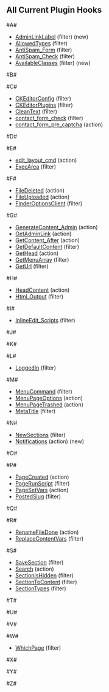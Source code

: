 ## All Current Plugin Hooks ##

#A#

* [AdminLinkLabel](https://github.com/Typesetter/Typesetter/search?q=%22plugins%3A%3AFilter%28%27AdminLinkLabel%27%22)						(filter) (new)
* [AllowedTypes](https://github.com/Typesetter/Typesetter/search?q=%22plugins%3A%3AFilter%28%AllowedTypes%27%22)							(filter)
* [AntiSpam_Form](https://github.com/Typesetter/Typesetter/search?q=%22plugins%3A%3AFilter%28%AntiSpam_Form%27%22)							(filter)
* [AntiSpam_Check](https://github.com/Typesetter/Typesetter/search?q=%22plugins%3A%3AFilter%28%AntiSpam_Check%27%22)						(filter)
* [AvailableClasses](https://github.com/Typesetter/Typesetter/search?q=%22plugins%3A%3AFilter%28%AvailableClasses%27%22)					(filter) (new)


#B#


#C#

* [CKEditorConfig](https://github.com/Typesetter/Typesetter/search?q=%22plugins%3A%3AFilter%28%CKEditorConfig%27%22)						(filter)
* [CKEditorPlugins](https://github.com/Typesetter/Typesetter/search?q=%22plugins%3A%3AFilter%28%CKEditorPlugins%27%22)						(filter)
* [CleanText](https://github.com/Typesetter/Typesetter/search?q=%22plugins%3A%3AFilter%28%CleanText%27%22)									(filter)
* [contact_form_check](https://github.com/Typesetter/Typesetter/search?q=%22plugins%3A%3AFilter%28%contact_form_check%27%22)				(filter)
* [contact_form_pre_captcha](https://github.com/Typesetter/Typesetter/search?q=%22plugins%3A%3AAction%28%contact_form_pre_captcha%27%22)	(action)


#D#


#E#

* [edit_layout_cmd](https://github.com/Typesetter/Typesetter/search?q=%22plugins%3A%3AAction%28%edit_layout_cmd%27%22)						(action)
* [ExecArea](https://github.com/Typesetter/Typesetter/search?q=%22plugins%3A%3AFilter%28%ExecArea%27%22)									(filter)


#F#

* [FileDeleted](https://github.com/Typesetter/Typesetter/search?q=%22plugins%3A%3AAction%28%FileDeleted%27%22)								(action)
* [FileUploaded](https://github.com/Typesetter/Typesetter/search?q=%22plugins%3A%3AAction%28%FileUploaded%27%22)							(action)
* [FinderOptionsClient](https://github.com/Typesetter/Typesetter/search?q=%22plugins%3A%3AFilter%28%FinderOptionsClient%27%22)				(filter)


#G#

* [GenerateContent_Admin](https://github.com/Typesetter/Typesetter/search?q=%22plugins%3A%3AAction%28%GenerateContent_Admin%27%22)			(action)
* [GetAdminLink](https://github.com/Typesetter/Typesetter/search?q=%22plugins%3A%3AAction%28%GetAdminLink%27%22)							(action)
* [GetContent_After](https://github.com/Typesetter/Typesetter/search?q=%22plugins%3A%3AAction%28%GetContent_After%27%22)					(action)
* [GetDefaultContent](https://github.com/Typesetter/Typesetter/search?q=%22plugins%3A%3AFilter%28%GetDefaultContent%27%22)					(filter)
* [GetHead](https://github.com/Typesetter/Typesetter/search?q=%22plugins%3A%3AAction%28%GetHead%27%22)										(action)
* [GetMenuArray](https://github.com/Typesetter/Typesetter/search?q=%22plugins%3A%3AFilter%28%GetMenuArray%27%22)							(filter)
* [GetUrl](https://github.com/Typesetter/Typesetter/search?q=%22plugins%3A%3AFilter%28%GetUrl%27%22)										(filter)


#H#

* [HeadContent](https://github.com/Typesetter/Typesetter/search?q=%22plugins%3A%3AAction%28%HeadContent%27%22)								(action)
* [Html_Output](https://github.com/Typesetter/Typesetter/search?q=%22plugins%3A%3AFilter%28%Html_Output%27%22)								(filter)


#I#

* [InlineEdit_Scripts](https://github.com/Typesetter/Typesetter/search?q=%22plugins%3A%3AFilter%28%InlineEdit_Scripts%27%22)				(filter)


#J#


#K#


#L#

* [LoggedIn](https://github.com/Typesetter/Typesetter/search?q=%22plugins%3A%3AFilter%28%LoggedIn%27%22)									(filter)


#M#

* [MenuCommand](https://github.com/Typesetter/Typesetter/search?q=%22plugins%3A%3AFilter%28%MenuCommand%27%22)								(filter)
* [MenuPageOptions](https://github.com/Typesetter/Typesetter/search?q=%22plugins%3A%3AAction%28%MenuPageOptions%27%22)						(action)
* [MenuPageTrashed](https://github.com/Typesetter/Typesetter/search?q=%22plugins%3A%3AAction%28%MenuPageTrashed%27%22)						(action)
* [MetaTitle](https://github.com/Typesetter/Typesetter/search?q=%22plugins%3A%3AFilter%28%MetaTitle%27%22)									(filter)


#N#

* [NewSections](https://github.com/Typesetter/Typesetter/search?q=%22plugins%3A%3AFilter%28%NewSections%27%22)								(filter)
* [Notifications](https://github.com/Typesetter/Typesetter/search?q=%22plugins%3A%3AAction%28%Notifications%27%22)							(action) (new)


#O#


#P#

* [PageCreated](https://github.com/Typesetter/Typesetter/search?q=%22plugins%3A%3AAction%28%PageCreated%27%22)								(action)
* [PageRunScript](https://github.com/Typesetter/Typesetter/search?q=%22plugins%3A%3AFilter%28%PageRunScript%27%22)							(filter)
* [PageSetVars](https://github.com/Typesetter/Typesetter/search?q=%22plugins%3A%3AAction%28%PageSetVars%27%22)								(action)
* [PostedSlug](https://github.com/Typesetter/Typesetter/search?q=%22plugins%3A%3AFilter%28%PostedSlug%27%22)								(filter)


#Q#


#R#

* [RenameFileDone](https://github.com/Typesetter/Typesetter/search?q=%22plugins%3A%3AAction%28%RenameFileDone%27%22)						(action)
* [ReplaceContentVars](https://github.com/Typesetter/Typesetter/search?q=%22plugins%3A%3AFilter%28%ReplaceContentVars%27%22)				(filter)


#S#

* [SaveSection](https://github.com/Typesetter/Typesetter/search?q=%22plugins%3A%3AFilter%28%SaveSection%27%22)								(filter)
* [Search](https://github.com/Typesetter/Typesetter/search?q=%22plugins%3A%3AAction%28%Search%27%22)										(action)
* [SectionIsHidden](https://github.com/Typesetter/Typesetter/search?q=%22plugins%3A%3AFilter%28%SectionIsHidden%27%22)						(filter)
* [SectionToContent](https://github.com/Typesetter/Typesetter/search?q=%22plugins%3A%3AFilter%28%SectionToContent%27%22)					(filter)
* [SectionTypes](https://github.com/Typesetter/Typesetter/search?q=%22plugins%3A%3AFilter%28%SectionTypes%27%22)							(filter)


#T#


#U#


#V#


#W#

* [WhichPage](https://github.com/Typesetter/Typesetter/search?q=%22plugins%3A%3AFilter%28%WhichPage%27%22)									(filter)


#X#


#Y#


#Z#

